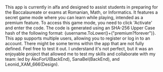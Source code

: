 This app is currently in alfa and designed to assist students in preparing for the Baccalaureate or exams at Romanian, Math, or Informatics. It features a secret game mode where you can learn while playing, intended as a premium feature. To access this game mode, you need to click 'Activate' and enter the code. The code is generated using an SHA-256 Upper Case hash of the following format: {username.ToLower()+("premium?forever")}. This app supports multiple users, allowing you to register or log in to an account.
There might be some terms within the app that are not fully defined. Feel free to test it out. I understand it's not perfect, but it was an enjoyable project that allowed me to test my skills and collaborate with my team: led by AkoForU(BackEnd), SanaBel(BackEnd), and Leonid_XAM_666(Design).
